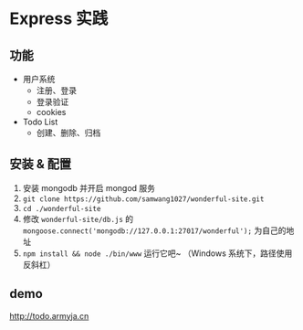 # Express 实践
## 功能
- 用户系统
  - 注册、登录
  - 登录验证
  - cookies
- Todo List
  - 创建、删除、归档

## 安装 & 配置
1. 安装 mongodb 并开启 mongod 服务
2. `git clone https://github.com/samwang1027/wonderful-site.git`
3. `cd ./wonderful-site`
3. 修改 `wonderful-site/db.js` 的 `mongoose.connect('mongodb://127.0.0.1:27017/wonderful');` 为自己的地址
4. `npm install && node ./bin/www` 运行它吧~ （Windows 系统下，路径使用反斜杠）

## demo
http://todo.armyja.cn